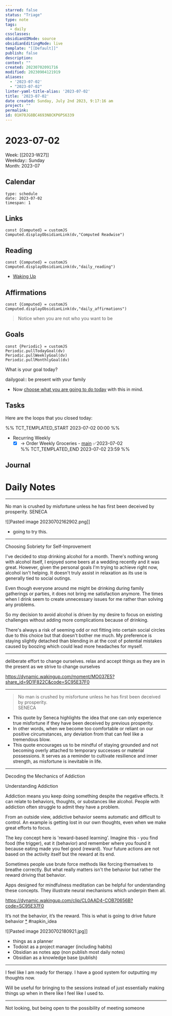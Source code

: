 ```yaml
---
starred: false
status: "Triage"
type: note
tags:
  - daily
cssclasses: 
obsidianUIMode: source
obsidianEditingMode: live
template: "[[Default]]"
publish: false
description: 
context: ""
created: 20230702091716
modified: 20230904121919
aliases:
  - '2023-07-02'
  - "2023-07-02"
linter-yaml-title-alias: '2023-07-02'
title: '2023-07-02'
date created: Sunday, July 2nd 2023, 9:17:16 am
project: ""
permalink: 
id: 01H70JG8BC4693N8CKP6PS6339
---
```


# 2023-07-02

Week: [[2023-W27]]  
Weekday:: Sunday  
Month: 2023-07

## Calendar

```gEvent
type: schedule
date: 2023-07-02
timespan: 1
```

## Links

```dataviewjs
const {Computed} = customJS
Computed.displayObsidianLink(dv,"Computed Readwise")
```

## Reading


```dataviewjs
const {Computed} = customJS
Computed.displayObsidianLink(dv,"daily_reading")
```
- [Waking Up](https://read.readwise.io/read/01gjr2j724698ts9z7mbyxz63z)


## Affirmations


```dataviewjs
const {Computed} = customJS
Computed.displayObsidianLink(dv,"daily_affirmations")
```

> Notice when you are not who you want to be

## Goals

```dataviewjs
const {Periodic} = customJS
Periodic.pullTodayGoal(dv)
Periodic.pullWeeklyGoal(dv)
Periodic.pullMonthlyGoal(dv)
```

What is your goal today?

dailygoal:: be present with your family
- Now [choose what you are going to do today](https://todoist.com/app/filter/2338045205) with this in mind.

## Tasks

Here are the loops that you closed today:

%% TCT_TEMPLATED_START 2023-07-02 00:00 %%
- Recurring Weekly
    - [x] -> Order Weekly Groceries - [main](drafts://x-callback-url/runAction?text=090f2887-d87b-422c-9e91-adf42f0bd694,6855668113&action=Write%20to%20Obsidian%20File) ✅2023-07-02  
%% TCT_TEMPLATED_END 2023-07-02 23:59 %%

## Journal



# Daily Notes




---

No man is crushed by misfortune unless he has first been deceived by prosperity. SENECA



![[Pasted image 20230702162902.png]]
- going to try this.


---

Choosing Sobriety for Self-Improvement

I've decided to stop drinking alcohol for a month. There's nothing wrong with alcohol itself, I enjoyed some beers at a wedding recently and it was great. However, given the personal goals I'm trying to achieve right now, alcohol isn't helping. It doesn't truly assist in relaxation as its use is generally tied to social outings.

Even though everyone around me might be drinking during family gatherings or parties, it does not bring me satisfaction anymore. The times when I drink seem to create unnecessary issues for me rather than solving any problems.

So my decision to avoid alcohol is driven by my desire to focus on existing challenges without adding more complications because of drinking.

There's always a risk of seeming odd or not fitting into certain social circles due to this choice but that doesn't bother me much. My preference is staying slightly detached than blending in at the cost of potential mistakes caused by boozing which could lead more headaches for myself.

---

deliberate effort to change ourselves. relax and accept things as they are in the present as we strive to change ourselves

<https://dynamic.wakingup.com/moment/MO037E5?share_id=9D1F822C&code=SC95E37F0>

---

> No man is crushed by misfortune unless he has first been deceived by prosperity.  
SENECA
- This quote by Seneca highlights the idea that one can only experience true misfortune if they have been deceived by previous prosperity.
- In other words, when we become too comfortable or reliant on our positive circumstances, any deviation from that can feel like a tremendous blow.
- This quote encourages us to be mindful of staying grounded and not becoming overly attached to temporary successes or material possessions. It serves as a reminder to cultivate resilience and inner strength, as misfortune is inevitable in life.

---

Decoding the Mechanics of Addiction

Understanding Addiction

Addiction means you keep doing something despite the negative effects. It can relate to behaviors, thoughts, or substances like alcohol. People with addiction often struggle to admit they have a problem.

From an outside view, addictive behavior seems automatic and difficult to control. An example is getting lost in our own thoughts, even when we make great efforts to focus.

The key concept here is 'reward-based learning'. Imagine this - you find food (the trigger), eat it (behavior) and remember where you found it because eating made you feel good (reward). Your future actions are not based on the activity itself but the reward at its end.

Sometimes people use brute force methods like forcing themselves to breathe correctly. But what really matters isn't the behavior but rather the reward driving that behavior.

Apps designed for mindfulness meditation can be helpful for understanding these concepts. They illustrate neural mechanisms which underpin them all.

<https://dynamic.wakingup.com/clip/CL0AAD4-COB70656B?code=SC95E37F0>

It’s not the behavior, it’s the reward. This is what is going to drive future behavior [*](https://app.napkin.one/t/7LCAlTkTblT6pRm3DtAd) #napkin_idea


![[Pasted image 20230702180921.jpg]]
- things as a planner
- Todoist as a project manager (including habits)
- Obsidian as notes app (non publish most daily notes)
- Obsidian as a knowledge base (publish)



---

I feel like I am ready for therapy. I have a good system for outputting my thoughts now.

Will be useful for bringing to the sessions instead of just essentially making things up when in there like I feel like I used to.

---

Not looking, but being open to the possibility of meeting someone
